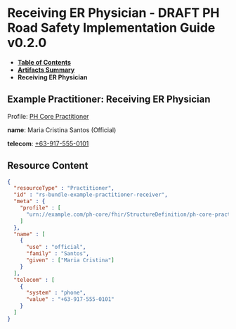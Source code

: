 # Receiving ER Physician - DRAFT PH Road Safety Implementation Guide v0.2.0

* [**Table of Contents**](toc.md)
* [**Artifacts Summary**](artifacts.md)
* **Receiving ER Physician**

## Example Practitioner: Receiving ER Physician

Profile: [PH Core Practitioner](https://build.fhir.org/ig/UP-Manila-SILab/ph-core/StructureDefinition-ph-core-practitioner.html)

**name**: Maria Cristina Santos (Official)

**telecom**: [+63-917-555-0101](tel:+63-917-555-0101)



## Resource Content

```json
{
  "resourceType" : "Practitioner",
  "id" : "rs-bundle-example-practitioner-receiver",
  "meta" : {
    "profile" : [
      "urn://example.com/ph-core/fhir/StructureDefinition/ph-core-practitioner"
    ]
  },
  "name" : [
    {
      "use" : "official",
      "family" : "Santos",
      "given" : ["Maria Cristina"]
    }
  ],
  "telecom" : [
    {
      "system" : "phone",
      "value" : "+63-917-555-0101"
    }
  ]
}

```
